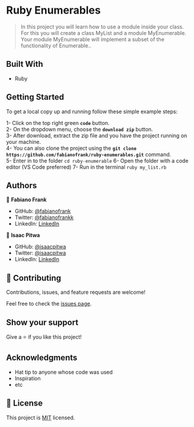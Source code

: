 # Ruby Enumerables

> In this project you will learn how to use a module inside your class. For this you will create a class MyList and a module MyEnumerable. Your module MyEnumerable will implement a subset of the functionality of Enumerable..
## Built With

- Ruby

## Getting Started

To get a local copy up and running follow these simple example steps:

1- Click on the top right green **`code`** button.<br>
2- On the dropdown menu, choose the **`download zip`** button.<br>
3- After download, extract the zip file and you have the project running on your machine.<br>
4- You can also clone the project using the **`git clone  https://github.com/fabianofrank/ruby-enumerables.git`** command.<br>
5- Enter in to the folder `cd ruby-enumerable`
6- Open the folder with a code editor (VS Code preferred)
7- Run in the terminal `ruby my_list.rb`

## Authors

:bust_in_silhouette: **Fabiano Frank**

- GitHub: [@fabianofrank](https://github.com/fabianofrank)
- Twitter: [@fabianofrankk](https://twitter.com/@fabianofrankk)
- LinkedIn: [LinkedIn](https://www.linkedin.com/in/fabianofrank/)

:bust_in_silhouette: **Isaac Pitwa**


- GitHub: [@isaacpitwa](https://github.com/isaacpitwa)
- Twitter: [@isaacpitwa](https://twitter.com/isaacpitwa)
- LinkedIn: [LinkedIn](https://linkedin.com/in/isaac-pitwa)


## :handshake: Contributing

Contributions, issues, and feature requests are welcome!

Feel free to check the [issues page](../../issues/).

## Show your support

Give a :star:️ if you like this project!

## Acknowledgments

- Hat tip to anyone whose code was used
- Inspiration
- etc

## :memo: License

This project is [MIT](./MIT.md) licensed.